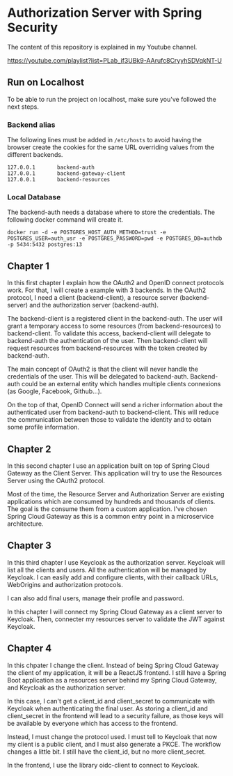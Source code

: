 # Authorization Server with Spring Security

The content of this repository is explained in my Youtube channel.

https://youtube.com/playlist?list=PLab_if3UBk9-AArufc8CryyhSDVqkNT-U

## Run on Localhost

To be able to run the project on localhost, make sure you've followed the next steps.

### Backend alias

The following lines must be added in ```/etc/hosts``` to avoid having the browser create the cookies for the same 
URL overriding values from the different backends.
```
127.0.0.1       backend-auth
127.0.0.1       backend-gateway-client
127.0.0.1       backend-resources
```

### Local Database

The backend-auth needs a database where to store the credentials. The following docker command will create it.

```
docker run -d -e POSTGRES_HOST_AUTH_METHOD=trust -e POSTGRES_USER=auth_usr -e POSTGRES_PASSWORD=pwd -e POSTGRES_DB=authdb -p 5434:5432 postgres:13
```

## Chapter 1

In this first chapter I explain how the OAuth2 and OpenID connect protocols work. For that, I will create a example
with 3 backends. In the OAuth2 protocol, I need a client (backend-client), a resource server (backend-server) and the 
authorization server (backend-auth).

The backend-client is a registered client in the backend-auth. The user will grant a temporary access to some resources
(from backend-resources) to backend-client. To validate this access, backend-client will delegate to backend-auth the 
authentication of the user. Then backend-client will request resources from backend-resources with the token created by
backend-auth.

The main concept of OAuth2 is that the client will never handle the credentials of the user. This will be delegated
to backend-auth. Backend-auth could be an external entity which handles multiple clients connexions (as Google, 
Facebook, Github...). 

On the top of that, OpenID Connect will send a richer information about the authenticated user from backend-auth to
backend-client. This will reduce the communication between those to validate the identity and to obtain some 
profile information.


## Chapter 2

In this second chapter I use an application built on top of Spring Cloud Gateway as the Client Server. This application
will try to use the Resources Server using the OAuth2 protocol.

Most of the time, the Resource Server and Authorization Server are existing applications which are consumed by hundreds
and thousands of clients. The goal is the consume them from a custom application. I've chosen Spring Cloud Gateway as
this is a common entry point in a microservice architecture.


## Chapter 3

In this third chapter I use Keycloak as the authorization server. Keycloak will list all the clients and users. All
the authentication will be managed by Keycloak. I can easily add and configure clients, with their callback URLs, WebOrigins
and authorization protocols.

I can also add final users, manage their profile and password.

In this chapter I will connect my Spring Cloud Gateway as a client server to Keycloak. Then, connecter my resources server
to validate the JWT against Keycloak.


## Chapter 4

In this chpater I change the client. Instead of being Spring Cloud Gateway the client of my application, it will be a ReactJS
frontend. I still have a Spring Boot application as a resources server behind my Spring Cloud Gateway, and Keycloak as the
authorization server.

In this case, I can't get a client_id and client_secret to communicate with Keycloak when authenticating the final user. As
storing a client_id and client_secret in the frontend will lead to a security failure, as those keys will be available by 
everyone which has access to the frontend.

Instead, I must change the protocol used. I must tell to Keycloak that now my client is a public client, and I must also generate
a PKCE. The workflow changes a little bit. I still have the client_id, but no more client_secret. 

In the frontend, I use the library oidc-client to connect to Keycloak.

